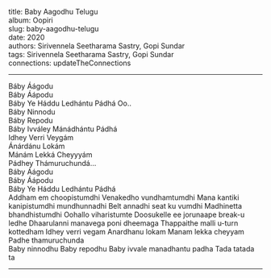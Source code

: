 title: Baby Aagodhu Telugu  
album: Oopiri  
slug: baby-aagodhu-telugu  
date: 2020  
authors: Sirivennela Seetharama Sastry, Gopi Sundar  
tags: Sirivennela Seetharama Sastry, Gopi Sundar  
connections: updateTheConnections  

------------

Báby Áágodu  
Báby Áápodu  
Báby Ye Háddu Ledhántu Pádhá Oo..  
Báby Ninnodu  
Báby Repodu  
Báby Ivváley Mánádhántu Pádhá  
Idhey Verri Veygám  
Ánárdánu Lokám  
Mánám Lekká Cheyyyám  
Pádhey Thámuruchundá…  
Báby Áágodu  
Báby Áápodu  
Báby Ye Háddu Ledhántu Pádhá  
Addham em choopistumdhi Venakedho vundhamtumdhi Mana kantiki kanipistumdhi mundhunnadhi Belt annadhi seat ku vumdhi Madhinetta bhandhistumdhi Oohallo viharistumte   Doosukelle ee jorunaape break-u ledhe Dhaarulanni manavega poni dheemaga Thappaithe malli u-turn kottedham Idhey verri vegam Anardhanu lokam Manam lekka cheyyam Padhe thamuruchunda  
Baby ninnodhu Baby repodhu Baby ivvale manadhantu padha Tada tatada ta  


------------
